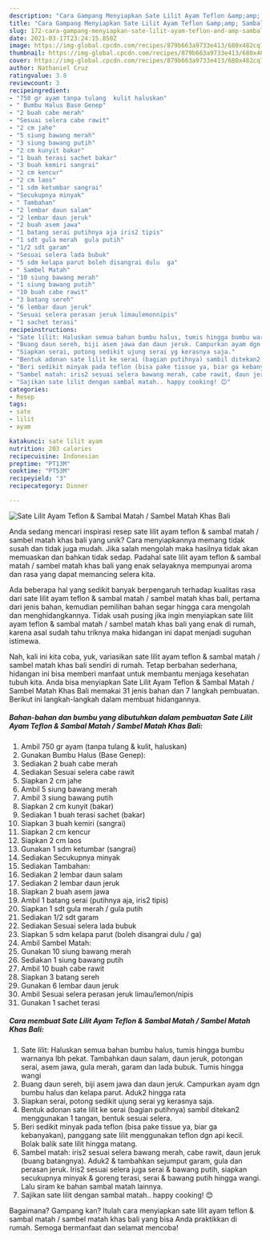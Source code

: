 ```yaml
---
description: "Cara Gampang Menyiapkan Sate Lilit Ayam Teflon &amp;amp; Sambal Matah / Sambel Matah Khas Bali Anti Gagal"
title: "Cara Gampang Menyiapkan Sate Lilit Ayam Teflon &amp;amp; Sambal Matah / Sambel Matah Khas Bali Anti Gagal"
slug: 172-cara-gampang-menyiapkan-sate-lilit-ayam-teflon-and-amp-sambal-matah-sambel-matah-khas-bali-anti-gagal
date: 2021-03-17T23:24:15.850Z
image: https://img-global.cpcdn.com/recipes/879b663a9733e413/680x482cq70/sate-lilit-ayam-teflon-sambal-matah-sambel-matah-khas-bali-foto-resep-utama.jpg
thumbnail: https://img-global.cpcdn.com/recipes/879b663a9733e413/680x482cq70/sate-lilit-ayam-teflon-sambal-matah-sambel-matah-khas-bali-foto-resep-utama.jpg
cover: https://img-global.cpcdn.com/recipes/879b663a9733e413/680x482cq70/sate-lilit-ayam-teflon-sambal-matah-sambel-matah-khas-bali-foto-resep-utama.jpg
author: Nathaniel Cruz
ratingvalue: 3.8
reviewcount: 3
recipeingredient:
- "750 gr ayam tanpa tulang  kulit haluskan"
- " Bumbu Halus Base Genep"
- "2 buah cabe merah"
- "Sesuai selera cabe rawit"
- "2 cm jahe"
- "5 siung bawang merah"
- "3 siung bawang putih"
- "2 cm kunyit bakar"
- "1 buah terasi sachet bakar"
- "3 buah kemiri sangrai"
- "2 cm kencur"
- "2 cm laos"
- "1 sdm ketumbar sangrai"
- "Secukupnya minyak"
- " Tambahan"
- "2 lembar daun salam"
- "2 lembar daun jeruk"
- "2 buah asem jawa"
- "1 batang serai putihnya aja iris2 tipis"
- "1 sdt gula merah  gula putih"
- "1/2 sdt garam"
- "Sesuai selera lada bubuk"
- "5 sdm kelapa parut boleh disangrai dulu  ga"
- " Sambel Matah"
- "10 siung bawang merah"
- "1 siung bawang putih"
- "10 buah cabe rawit"
- "3 batang sereh"
- "6 lembar daun jeruk"
- "Sesuai selera perasan jeruk limaulemonnipis"
- "1 sachet terasi"
recipeinstructions:
- "Sate lilit: Haluskan semua bahan bumbu halus, tumis hingga bumbu warnanya lbh pekat. Tambahkan daun salam, daun jeruk, potongan serai, asem jawa, gula merah, garam dan lada bubuk. Tumis hingga wangi"
- "Buang daun sereh, biji asem jawa dan daun jeruk. Campurkan ayam dgn bumbu halus dan kelapa parut. Aduk2 hingga rata"
- "Siapkan serai, potong sedikit ujung serai yg kerasnya saja."
- "Bentuk adonan sate lilit ke serai (bagian putihnya) sambil ditekan2 menggunakan 1 tangan, bentuk sesuai selera."
- "Beri sedikit minyak pada teflon (bisa pake tissue ya, biar ga kebanyakan), panggang sate lilit menggunakan teflon dgn api kecil. Bolak balik sate lilit hingga matang."
- "Sambel matah: iris2 sesuai selera bawang merah, cabe rawit, daun jeruk (buang batangnya). Aduk2 &amp; tambahkan sejumput garam, gula dan perasan jeruk. Iris2 sesuai selera juga serai &amp; bawang putih, siapkan secukupnya minyak &amp; goreng terasi, serai &amp; bawang putih hingga wangi. Lalu siram ke bahan sambal matah lainnya."
- "Sajikan sate lilit dengan sambal matah.. happy cooking! 😊"
categories:
- Resep
tags:
- sate
- lilit
- ayam

katakunci: sate lilit ayam 
nutrition: 203 calories
recipecuisine: Indonesian
preptime: "PT13M"
cooktime: "PT53M"
recipeyield: "3"
recipecategory: Dinner

---
```



![Sate Lilit Ayam Teflon &amp; Sambal Matah / Sambel Matah Khas Bali](https://img-global.cpcdn.com/recipes/879b663a9733e413/680x482cq70/sate-lilit-ayam-teflon-sambal-matah-sambel-matah-khas-bali-foto-resep-utama.jpg)

Anda sedang mencari inspirasi resep sate lilit ayam teflon &amp; sambal matah / sambel matah khas bali yang unik? Cara menyiapkannya memang tidak susah dan tidak juga mudah. Jika salah mengolah maka hasilnya tidak akan memuaskan dan bahkan tidak sedap. Padahal sate lilit ayam teflon &amp; sambal matah / sambel matah khas bali yang enak selayaknya mempunyai aroma dan rasa yang dapat memancing selera kita.



Ada beberapa hal yang sedikit banyak berpengaruh terhadap kualitas rasa dari sate lilit ayam teflon &amp; sambal matah / sambel matah khas bali, pertama dari jenis bahan, kemudian pemilihan bahan segar hingga cara mengolah dan menghidangkannya. Tidak usah pusing jika ingin menyiapkan sate lilit ayam teflon &amp; sambal matah / sambel matah khas bali yang enak di rumah, karena asal sudah tahu triknya maka hidangan ini dapat menjadi suguhan istimewa.


Nah, kali ini kita coba, yuk, variasikan sate lilit ayam teflon &amp; sambal matah / sambel matah khas bali sendiri di rumah. Tetap berbahan sederhana, hidangan ini bisa memberi manfaat untuk membantu menjaga kesehatan tubuh kita. Anda bisa menyiapkan Sate Lilit Ayam Teflon &amp; Sambal Matah / Sambel Matah Khas Bali memakai 31 jenis bahan dan 7 langkah pembuatan. Berikut ini langkah-langkah dalam membuat hidangannya.

<!--inarticleads1-->

##### Bahan-bahan dan bumbu yang dibutuhkan dalam pembuatan Sate Lilit Ayam Teflon &amp; Sambal Matah / Sambel Matah Khas Bali:

1. Ambil 750 gr ayam (tanpa tulang &amp; kulit, haluskan)
1. Gunakan  Bumbu Halus (Base Genep):
1. Sediakan 2 buah cabe merah
1. Sediakan Sesuai selera cabe rawit
1. Siapkan 2 cm jahe
1. Ambil 5 siung bawang merah
1. Ambil 3 siung bawang putih
1. Siapkan 2 cm kunyit (bakar)
1. Sediakan 1 buah terasi sachet (bakar)
1. Siapkan 3 buah kemiri (sangrai)
1. Siapkan 2 cm kencur
1. Siapkan 2 cm laos
1. Gunakan 1 sdm ketumbar (sangrai)
1. Sediakan Secukupnya minyak
1. Sediakan  Tambahan:
1. Sediakan 2 lembar daun salam
1. Sediakan 2 lembar daun jeruk
1. Siapkan 2 buah asem jawa
1. Ambil 1 batang serai (putihnya aja, iris2 tipis)
1. Siapkan 1 sdt gula merah / gula putih
1. Sediakan 1/2 sdt garam
1. Sediakan Sesuai selera lada bubuk
1. Siapkan 5 sdm kelapa parut (boleh disangrai dulu / ga)
1. Ambil  Sambel Matah:
1. Gunakan 10 siung bawang merah
1. Sediakan 1 siung bawang putih
1. Ambil 10 buah cabe rawit
1. Siapkan 3 batang sereh
1. Gunakan 6 lembar daun jeruk
1. Ambil Sesuai selera perasan jeruk limau/lemon/nipis
1. Gunakan 1 sachet terasi




<!--inarticleads2-->

##### Cara membuat Sate Lilit Ayam Teflon &amp; Sambal Matah / Sambel Matah Khas Bali:

1. Sate lilit: Haluskan semua bahan bumbu halus, tumis hingga bumbu warnanya lbh pekat. Tambahkan daun salam, daun jeruk, potongan serai, asem jawa, gula merah, garam dan lada bubuk. Tumis hingga wangi
1. Buang daun sereh, biji asem jawa dan daun jeruk. Campurkan ayam dgn bumbu halus dan kelapa parut. Aduk2 hingga rata
1. Siapkan serai, potong sedikit ujung serai yg kerasnya saja.
1. Bentuk adonan sate lilit ke serai (bagian putihnya) sambil ditekan2 menggunakan 1 tangan, bentuk sesuai selera.
1. Beri sedikit minyak pada teflon (bisa pake tissue ya, biar ga kebanyakan), panggang sate lilit menggunakan teflon dgn api kecil. Bolak balik sate lilit hingga matang.
1. Sambel matah: iris2 sesuai selera bawang merah, cabe rawit, daun jeruk (buang batangnya). Aduk2 &amp; tambahkan sejumput garam, gula dan perasan jeruk. Iris2 sesuai selera juga serai &amp; bawang putih, siapkan secukupnya minyak &amp; goreng terasi, serai &amp; bawang putih hingga wangi. Lalu siram ke bahan sambal matah lainnya.
1. Sajikan sate lilit dengan sambal matah.. happy cooking! 😊




Bagaimana? Gampang kan? Itulah cara menyiapkan sate lilit ayam teflon &amp; sambal matah / sambel matah khas bali yang bisa Anda praktikkan di rumah. Semoga bermanfaat dan selamat mencoba!
